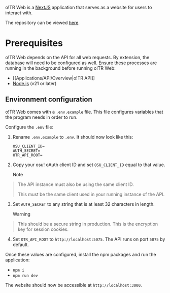 o!TR Web is a [NextJS](https://nextjs.org/) application that serves as a website for users to interact with.

The repository can be viewed [here](https://github.com/osu-tournament-rating/otr-web).

# Prerequisites

o!TR Web depends on the API for all web requests. By extension, the database will need to be configured as well. Ensure these processes are running in the background before running o!TR Web:

* [[Applications/API/Overview|o!TR API]]
* [Node.js](https://nodejs.org/en) (v21 or later)

## Environment configuration

o!TR Web comes with a `.env.example` file. This file configures variables that the program needs in order to run.

Configure the `.env` file:
  
1. Rename `.env.example` to `.env`. It should now look like this:

   ```
   OSU_CLIENT_ID=
   AUTH_SECRET=
   OTR_API_ROOT=
   ```

2. Copy your osu! oAuth client ID and set `OSU_CLIENT_ID` equal to that value.

   > [!note] 
> The API instance must also be using the same client ID.
> 
> This must be the same client used in your running instance of the API.

3. Set `AUTH_SECRET` to any string that is at least 32 characters in length.

   > [!warning]
> This should be a secure string in production. This is the encryption key for session cookies.

4. Set `OTR_API_ROOT` to `http://localhost:5075`. The API runs on port `5075` by default.

Once these values are configured, install the npm packages and run the application:

* `npm i`
* `npm run dev`

The website should now be accessible at `http://localhost:3000`.
